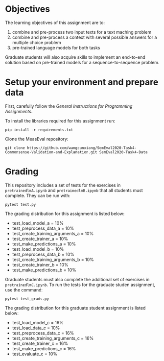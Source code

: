# Objectives

The learning objectives of this assignment are to:

1. combine and pre-process two input texts for a text maching problem
2. combine and pre-process a context with several possible answers for a multiple choice problem
3. pre-trained language models for both tasks

Graduate students will also acquire skills to implement an end-to-end solution based on pre-trained models for a sequence-to-sequence problem.

# Setup your environment and prepare data

First, carefully follow the *General Instructions for Programming Assignments*.

To install the libraries required for this assignment run:

    pip install -r requirements.txt
    
Clone the MeasEval repository:

    git clone https://github.com/wangcunxiang/SemEval2020-Task4-Commonsense-Validation-and-Explanation.git SemEval2020-Task4-Data

# Grading

This repository includes a set of tests for the exercises in `pretrainedlmA.ipynb` and `pretrainedlmB.ipynb` that all students must complete. They can be run with:

    pytest test.py

The grading distribution for this assignment is listed below:
- test_load_model_a = 10%
- test_preprocess_data_a = 10%
- test_create_training_arguments_a = 10%
- test_create_trainer_a = 10%
- test_make_predictions_a = 10%
- test_load_model_b = 10%
- test_preprocess_data_b = 10%
- test_create_training_arguments_b = 10%
- test_create_trainer_b = 10%
- test_make_predictions_b = 10%

Graduate students must also complete the additional set of exercises in `pretrainedlmC.ipynb`. To run the tests for the graduate studen assignment, use the command:

    pytest test_grads.py

The grading distribution for this graduate student assignment is listed below:
- test_load_model_c = 16%
- test_load_data_c = 10%
- test_preprocess_data_c = 16%
- test_create_training_arguments_c = 16%
- test_create_trainer_c = 16%
- test_make_predictions_c = 16%
- test_evaluate_c = 10%
